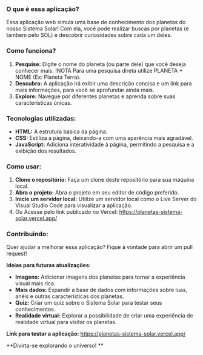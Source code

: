 ### O que é essa aplicação?

Essa aplicação web simula uma base de conhecimento dos planetas do nosso Sistema Solar!  Com ela, você pode realizar buscas por planetas (e tambem pelo SOL) e descobrir curiosidades sobre cada um deles. 

### Como funciona?

1. **Pesquise:** Digite o nome do planeta (ou parte dele) que você deseja conhecer mais. !NOTA Para uma pesquisa direta utilize PLANETA + NOME (Ex: Planeta Terra).
2. **Descubra:** A aplicação irá exibir uma descrição concisa e um link para mais informações, para você se aprofundar ainda mais.
3. **Explore:** Navegue por diferentes planetas e aprenda sobre suas características únicas.

### Tecnologias utilizadas:

* **HTML:** A estrutura básica da página.
* **CSS:** Estiliza a página, deixando-a com uma aparência mais agradável.
* **JavaScript:** Adiciona interatividade à página, permitindo a pesquisa e a exibição dos resultados.

### Como usar:

1. **Clone o repositório:** Faça um clone deste repositório para sua máquina local.
2. **Abra o projeto:** Abra o projeto em seu editor de código preferido.
3. **Inicie um servidor local:** Utilize um servidor local como o Live Server do Visual Studio Code para visualizar a aplicação.
4. Ou Acesse pelo link publicado no Vercel: https://planetas-sistema-solar.vercel.app/

### Contribuindo:

Quer ajudar a melhorar essa aplicação? Fique à vontade para abrir um pull request! 

**Ideias para futuras atualizações:**

* **Imagens:** Adicionar imagens dos planetas para tornar a experiência visual mais rica.
* **Mais dados:** Expandir a base de dados com informações sobre luas, anéis e outras características dos planetas.
* **Quiz:** Criar um quiz sobre o Sistema Solar para testar seus conhecimentos.
* **Realidade virtual:** Explorar a possibilidade de criar uma experiência de realidade virtual para visitar os planetas.

**Link para testar a aplicação:** https://planetas-sistema-solar.vercel.app/

**Divirta-se explorando o universo! **
